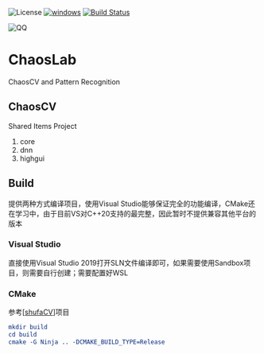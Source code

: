 ![License](https://img.shields.io/badge/license-BSD--3--Clause-blue.svg)
[![windows](https://github.com/zjysnow/ChaosLab/actions/workflows/cmake.yml/badge.svg)](https://github.com/zjysnow/ChaosLab/actions/workflows/cmake.yml)
[![Build Status](https://dev.azure.com/zjysnow/ChaosLab/_apis/build/status/ChaosLab?branchName=main)](https://dev.azure.com/zjysnow/ChaosLab/_build/latest?definitionId=32&branchName=main)

![QQ](https://img.shields.io/badge/QQ-980428900-grenn?logo=tencentqq)

# ChaosLab
ChaosCV and Pattern Recognition

## ChaosCV
Shared Items Project
1. core
2. dnn
3. highgui

## Build
提供两种方式编译项目，使用Visual Studio能够保证完全的功能编译，CMake还在学习中，由于目前VS对C++20支持的最完整，因此暂时不提供兼容其他平台的版本

### Visual Studio
直接使用Visual Studio 2019打开SLN文件编译即可，如果需要使用Sandbox项目，则需要自行创建；需要配置好WSL

### CMake
参考[[shufaCV](https://github.com/scarsty/shufaCV)]项目

```cmake
mkdir build
cd build
cmake -G Ninja .. -DCMAKE_BUILD_TYPE=Release
```